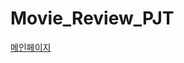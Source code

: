# Movie_Review_PJT

[메인페이지](https://github.com/jelly12paw/Movie_Review_PJT/blob/main/Web_page_design/%EB%A9%94%EC%9D%B8%ED%8E%98%EC%9D%B4%EC%A7%80.png)
